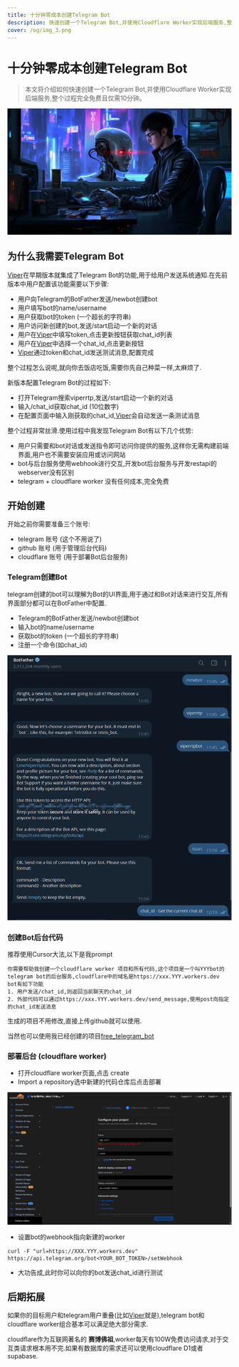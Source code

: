 ```yaml
---
title: 十分钟零成本创建Telegram Bot
description: 快速创建一个Telegram Bot,并使用Cloudflare Worker实现后端服务,整个过程完全免费且仅需10分钟
cover: /og/img_3.png
---
```


# 十分钟零成本创建Telegram Bot

> 本文将介绍如何快速创建一个Telegram Bot,并使用Cloudflare Worker实现后端服务,整个过程完全免费且仅需10分钟。

![img_3.png](../../public/og/img_3.png)

## 为什么我需要Telegram Bot

[Viper](https://www.viperrtp.com/)在早期版本就集成了Telegram Bot的功能,用于给用户发送系统通知.在先前版本中用户配置该功能需要以下步骤:

- 用户向Telegram的BotFather发送/newbot创建bot
- 用户填写bot的name/username
- 用户获取bot的token (一个超长的字符串)
- 用户访问新创建的bot,发送/start启动一个新的对话
- 用户在[Viper](https://www.viperrtp.com/)中填写token,点击更新按钮获取chat_id列表
- 用户在[Viper](https://www.viperrtp.com/)中选择一个chat_id,点击更新按钮
- [Viper](https://www.viperrtp.com/)通过token和chat_id发送测试消息,配置完成

整个过程怎么说呢,就向你去饭店吃饭,需要你先自己种菜一样,太麻烦了.

新版本配置Telegram Bot的过程如下:

+ 打开Telegram搜索viperrtp,发送/start启动一个新的对话
+ 输入/chat_id获取chat_id (10位数字)
+ 在配置页面中输入刚获取的chat_id,[Viper](https://www.viperrtp.com/)会自动发送一条测试消息

整个过程非常丝滑.使用过程中我发现Telegram Bot有以下几个优势:

- 用户只需要和bot对话或发送指令即可访问你提供的服务,这样你无需构建前端界面,用户也不需要安装应用或访问网站
- bot与后台服务使用webhook进行交互,开发bot后台服务与开发restapi的webserver没有区别
- telegram + cloudflare worker 没有任何成本,完全免费

## 开始创建

开始之前你需要准备三个账号:

- telegram 账号 (这个不用说了)
- github 账号 (用于管理后台代码)
- cloudflare 账号 (用于部署Bot后台服务)

### Telegram创建Bot

telegram创建的bot可以理解为Bot的UI界面,用于通过和Bot对话来进行交互,所有界面部分都可以在BotFather中配置.

- Telegram的BotFather发送/newbot创建bot
- 输入bot的name/username
- 获取bot的token (一个超长的字符串)
- 注册一个命令(如chat_id)

![img.png](img.png)

### 创建Bot后台代码

推荐使用Cursor大法,以下是我prompt

```
你需要帮助我创建一个cloudflare worker 项目和所有代码,这个项目是一个叫YYYbot的telegram bot的后台服务,cloudflare中的域名是https://xxx.YYY.workers.dev
bot有如下功能
1. 用户发送/chat_id,则返回当前聊天的chat_id
2. 外部代码可以通过https://xxx.YYY.workers.dev/send_message,使用post向指定的chat_id发送消息
```

生成的项目不用修改,直接上传github就可以使用.

当然也可以使用我已经创建的项目[free_telegram_bot](https://github.com/FunnyWolf/free_telegram_bot)

### 部署后台 (cloudflare worker)

- 打开cloudflare worker页面,点击 create
- Import a repository选中新建的代码仓库后点击部署

![img_1.png](img_1.png)

- 设置bot的webhook指向新建的worker

```shell
curl -F "url=https://XXX.YYY.workers.dev" https://api.telegram.org/bot<YOUR_BOT_TOKEN>/setWebhook
```

- 大功告成,此时你可以向你的bot发送chat_id进行测试

## 后期拓展

如果你的目标用户和telegram用户重叠(比如[Viper](https://www.viperrtp.com/)就是),telegram bot和cloudflare worker组合基本可以满足绝大部分需求.

cloudflare作为互联网著名的 **赛博佛祖**,worker每天有100W免费访问请求,对于交互类请求根本用不完.如果有数据库的需求还可以使用cloudflare D1或者supabase.

